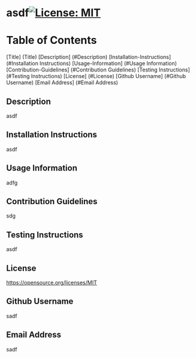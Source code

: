 # asdf[![License: MIT](https://img.shields.io/badge/License-MIT-yellow.svg)](https://opensource.org/licenses/MIT)

# Table of Contents
[Title] (Title)
[Description] (#Description)
[Installation-Instructions] (#Installation Instructions)
[Usage-Information] (#Usage Information)
[Contribution-Guidelines] (#Contribution Guidelines)
[Testing Instructions] (#Testing Instructions)
[License] (#License)
[Github Username] (#Github Username)
[Email Address] (#Email Address)


## Description
asdf

## Installation Instructions
asdf

## Usage Information
adfg

## Contribution Guidelines
sdg

## Testing Instructions
asdf

## License 
https://opensource.org/licenses/MIT

## Github Username
sadf

## Email Address
sadf


